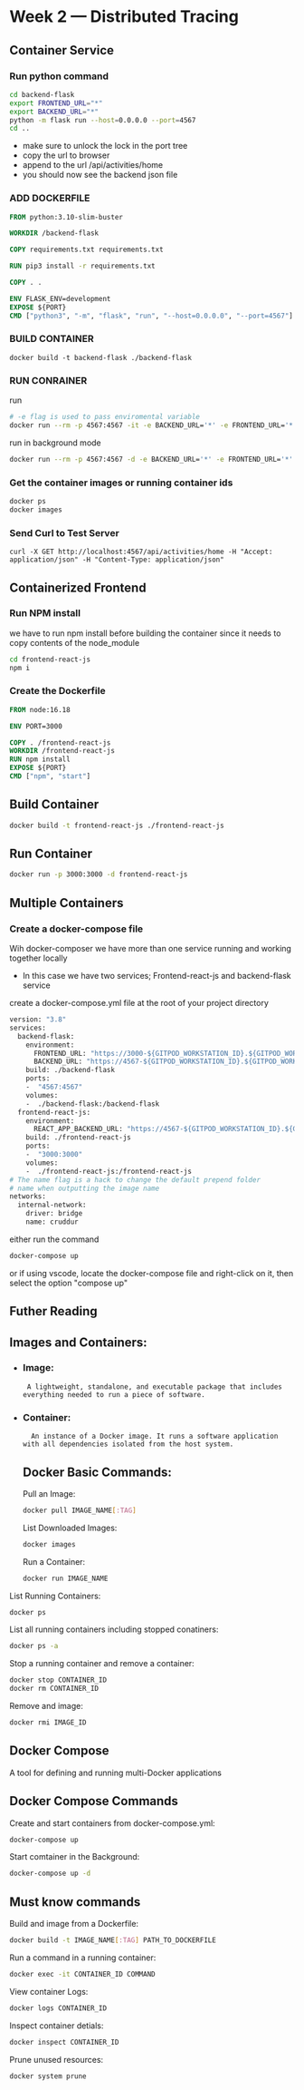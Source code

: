 # Week 2 — Distributed Tracing

## Container Service 

### Run python command 

```sh  
cd backend-flask
export FRONTEND_URL="*"
export BACKEND_URL="*"
python -m flask run --host=0.0.0.0 --port=4567
cd ..
```

- make sure to unlock the lock in the port tree
- copy the url to browser
- append to the url /api/activities/home
- you should now see the backend json file 


### ADD DOCKERFILE
```Dockerfile
FROM python:3.10-slim-buster

WORKDIR /backend-flask

COPY requirements.txt requirements.txt

RUN pip3 install -r requirements.txt

COPY . .

ENV FLASK_ENV=development 
EXPOSE ${PORT}
CMD ["python3", "-m", "flask", "run", "--host=0.0.0.0", "--port=4567"]
```
### BUILD CONTAINER 

```
docker build -t backend-flask ./backend-flask
```

### RUN CONRAINER 
run

```sh
# -e flag is used to pass enviromental variable 
docker run --rm -p 4567:4567 -it -e BACKEND_URL='*' -e FRONTEND_URL='*'  backend-flask
```
run in background mode 

```sh
docker run --rm -p 4567:4567 -d -e BACKEND_URL='*' -e FRONTEND_URL='*'  backend-flask
```
### Get the container images or running container ids
```sh
docker ps
docker images
```
### Send Curl to Test Server 
```
curl -X GET http://localhost:4567/api/activities/home -H "Accept: application/json" -H "Content-Type: application/json"
```
## Containerized Frontend

### Run NPM install

we have to run npm install before building the container since it needs to copy contents of the node_module 
```sh
cd frontend-react-js
npm i
```

### Create the Dockerfile

```Dockerfile
FROM node:16.18

ENV PORT=3000

COPY . /frontend-react-js
WORKDIR /frontend-react-js
RUN npm install
EXPOSE ${PORT}
CMD ["npm", "start"]
```

## Build Container 

```sh
docker build -t frontend-react-js ./frontend-react-js
```
## Run Container

```sh
docker run -p 3000:3000 -d frontend-react-js
```

## Multiple Containers
### Create a docker-compose file 
Wih docker-composer we have more than one service running and working together locally 
-  In this case we have two services; Frontend-react-js and backend-flask service
  
create a docker-compose.yml file at the root of your project directory
```Dockerfile
version: "3.8"
services:
  backend-flask:
    environment:
      FRONTEND_URL: "https://3000-${GITPOD_WORKSTATION_ID}.${GITPOD_WORKSTATION_CLUSTER_HOST}"
      BACKEND_URL: "https://4567-${GITPOD_WORKSTATION_ID}.${GITPOD_WORKSTATION_CLUSTER_HOST}"
    build: ./backend-flask
    ports:
    -  "4567:4567"
    volumes:
    -  ./backend-flask:/backend-flask
  frontend-react-js:
    environment:
      REACT_APP_BACKEND_URL: "https://4567-${GITPOD_WORKSTATION_ID}.${GITPOD_WORKSTATION_CLUSTER_HOST}"
    build: ./frontend-react-js
    ports:
    -  "3000:3000"
    volumes:
    -  ./frontend-react-js:/frontend-react-js
# The name flag is a hack to change the default prepend folder
# name when outputting the image name
networks:
  internal-network:
    driver: bridge
    name: cruddur
```
either run the command
```sh
docker-compose up
```
or if using vscode, locate the docker-compose file and right-click on it, then select the option "compose up"

## Futher Reading
## Images and Containers:
-  ### Image:
        A lightweight, standalone, and executable package that includes everything needed to run a piece of software.
-  ### Container:
         An instance of a Docker image. It runs a software application with all dependencies isolated from the host system.
   ## Docker Basic Commands:
   Pull an Image:
   ```sh
   docker pull IMAGE_NAME[:TAG]
   ```
   List Downloaded Images:
   ```sh
   docker images
   ```
   Run a Container:
   ```sh
   docker run IMAGE_NAME
   ```
  List Running Containers:
  ```sh
  docker ps
  ```
  List all running containers including stopped conatiners:
  ```sh
  docker ps -a
  ```
  Stop a running container and remove a container:
  ```sh
  docker stop CONTAINER_ID
  docker rm CONTAINER_ID
 ```
  Remove and image:
  ```sh
  docker rmi IMAGE_ID
  ```
## Docker Compose
A tool for defining and running multi-Docker applications 
## Docker Compose Commands
Create and start containers from docker-compose.yml:
```sh
docker-compose up
```
Start comtainer in the Background:
```sh
docker-compose up -d
```
## Must know commands
Build and image from a Dockerfile:
```sh
docker build -t IMAGE_NAME[:TAG] PATH_TO_DOCKERFILE
```
Run a command in a running container:
```sh
docker exec -it CONTAINER_ID COMMAND
```
View container Logs:
```sh
docker logs CONTAINER_ID
```
Inspect container detials:
```sh
docker inspect CONTAINER_ID
```
Prune unused resources:
```sh
docker system prune
```


